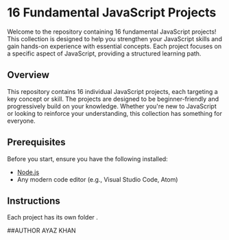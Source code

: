 # 16 Fundamental JavaScript Projects

Welcome to the repository containing 16 fundamental JavaScript projects! This collection is designed to help you strengthen your JavaScript skills and gain hands-on experience with essential concepts. Each project focuses on a specific aspect of JavaScript, providing a structured learning path.



## Overview

This repository contains 16 individual JavaScript projects, each targeting a key concept or skill. The projects are designed to be beginner-friendly and progressively build on your knowledge. Whether you're new to JavaScript or looking to reinforce your understanding, this collection has something for everyone.

## Prerequisites

Before you start, ensure you have the following installed:

- [Node.js](https://nodejs.org/)
- Any modern code editor (e.g., Visual Studio Code, Atom)

## Instructions

Each project has its own folder . 


##AUTHOR 
  AYAZ KHAN




